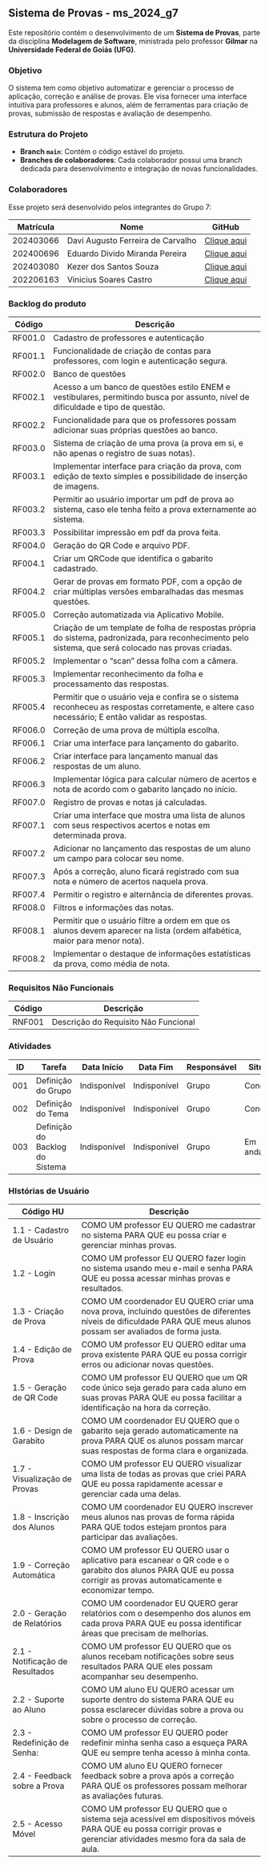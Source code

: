 
## Sistema de Provas - ms_2024_g7

Este repositório contém o desenvolvimento de um **Sistema de Provas**, parte da disciplina **Modelagem de Software**, ministrada pelo professor **Gilmar** na **Universidade Federal de Goiás (UFG)**.

### Objetivo
O sistema tem como objetivo automatizar e gerenciar o processo de aplicação, correção e análise de provas. Ele visa fornecer uma interface intuitiva para professores e alunos, além de ferramentas para criação de provas, submissão de respostas e avaliação de desempenho.

### Estrutura do Projeto

- **Branch `main`**: Contém o código estável do projeto.
- **Branches de colaboradores**: Cada colaborador possui uma branch dedicada para desenvolvimento e integração de novas funcionalidades.

### Colaboradores

Esse projeto será desenvolvido pelos integrantes do Grupo 7:

| Matrícula  | Nome                                 | GitHub                                                |
|------------|--------------------------------------|-------------------------------------------------------|
| 202403066  | Davi Augusto Ferreira de Carvalho    | [Clique aqui](https://github.com/DaviAugusto778)      |
| 202400696  | Eduardo Divido Miranda Pereira       | [Clique aqui](https://github.com/sedivino)            |
| 202403080  | Kezer dos Santos Souza               | [Clique aqui](https://github.com/KezerSouza)          |
| 202206163  | Vinicius Soares Castro               | [Clique aqui](https://github.com/vinisoarescastro)    |

### Backlog do produto


| Código   | Descrição                                                                                                                      |
|----------|--------------------------------------------------------------------------------------------------------------------------------|
| RF001.0  | Cadastro de professores e autenticação                                                                                         |
| RF001.1  | Funcionalidade de criação de contas para professores, com login e autenticação segura.                                         |
| RF002.0  | Banco de questões                                                                                                              |
| RF002.1  | Acesso a um banco de questões estilo ENEM e vestibulares, permitindo busca por assunto, nível de dificuldade e tipo de questão.|
| RF002.2  | Funcionalidade para que os professores possam adicionar suas próprias questões ao banco.                                       |
| RF003.0  | Sistema de criação de uma prova (a prova em si, e não apenas o registro de suas notas).                                        |
| RF003.1  | Implementar interface para criação da prova, com edição de texto simples e possibilidade de inserção de imagens.               |
| RF003.2  | Permitir ao usuário importar um pdf de prova ao sistema, caso ele tenha feito a prova externamente ao sistema.                 |
| RF003.3  | Possibilitar impressão em pdf da prova feita.                                                                                  |
| RF004.0  | Geração do QR Code e arquivo PDF.                                                                                              |
| RF004.1  | Criar um QRCode que identifica o gabarito cadastrado.                                                                          |
| RF004.2  | Gerar de provas em formato PDF, com a opção de criar múltiplas versões embaralhadas das mesmas questões.                       |
| RF005.0  | Correção automatizada via Aplicativo Mobile.                                                                                   |
| RF005.1  | Criação de um template de folha de respostas própria do sistema, padronizada, para reconhecimento pelo sistema, que será colocado nas provas criadas. |
| RF005.2  | Implementar o “scan” dessa folha com a câmera.                                                                                 |
| RF005.3  | Implementar reconhecimento da folha e processamento das respostas.                                                             |
| RF005.4  | Permitir que o usuário veja e confira se o sistema reconheceu as respostas corretamente, e altere caso necessário; E então validar as respostas. |
| RF006.0  | Correção de uma prova de múltipla escolha.                                                                                     |
| RF006.1  | Criar uma interface para lançamento do gabarito.                                                                               |
| RF006.2  | Criar interface para lançamento manual das respostas de um aluno.                                                              |
| RF006.3  | Implementar lógica para calcular número de acertos e nota de acordo com o gabarito lançado no início.                          |
| RF007.0  | Registro de provas e notas já calculadas.                                                                                      |
| RF007.1  | Criar uma interface que mostra uma lista de alunos com seus respectivos acertos e notas em determinada prova.                  |
| RF007.2  | Adicionar no lançamento das respostas de um aluno um campo para colocar seu nome.                                              |
| RF007.3  | Após a correção, aluno ficará registrado com sua nota e número de acertos naquela prova.                                       |
| RF007.4  | Permitir o registro e alternância de diferentes provas.                                                                        |
| RF008.0  | Filtros e informações das notas.                                                                                               |
| RF008.1  | Permitir que o usuário filtre a ordem em que os alunos devem aparecer na lista (ordem alfabética, maior para menor nota).      |
| RF008.2  | Implementar o destaque de informações estatísticas da prova, como média de nota.                                               |

### Requisitos Não Funcionais

| Código   | Descrição                                                                                                                      |
|----------|--------------------------------------------------------------------------------------------------------------------------------|
| RNF001   | Descrição do Requisito Não Funcional                                                                                           |

### Atividades

|ID | Tarefa                                    | Data Início   | Data Fim      | Responsável   | Situação      |
|---|-------------------------------------------|---------------|---------------|---------------|---------------|
|001| Definição do Grupo                        | Indisponível  | Indisponível  | Grupo         | Concluído     |
|002| Definição do Tema                         | Indisponível  | Indisponível  | Grupo         | Concluído     |
|003| Definição do Backlog do Sistema           | Indisponível  | Indisponível  | Grupo         | Em andamento  |

### HIstórias de Usuário

| Código HU                       |Descrição                                                                                                                                                              |
|---------------------------------|-----------------------------------------------------------------------------------------------------------------------------------------------------------------------|
| 1.1 - Cadastro de Usuário       | COMO UM professor EU QUERO me cadastrar no sistema PARA QUE eu possa criar e gerenciar minhas provas.                                                                 |
| 1.2 - Login                     | COMO UM professor EU QUERO fazer login no sistema usando meu e-mail e senha PARA QUE eu possa acessar minhas provas e resultados.                                     |
| 1.3 - Criação de Prova          | COMO UM coordenador EU QUERO criar uma nova prova, incluindo questões de diferentes níveis de dificuldade PARA QUE meus alunos possam ser avaliados de forma justa.   |
| 1.4 - Edição de Prova           | COMO UM professor EU QUERO editar uma prova existente PARA QUE eu possa corrigir erros ou adicionar novas questões.                                                   |
| 1.5 - Geração de QR Code        | COMO UM professor EU QUERO que um QR code único seja gerado para cada aluno em suas provas PARA QUE eu possa facilitar a identificação na hora da correção.           |
| 1.6 - Design de Garabito        | COMO UM coordenador EU QUERO que o gabarito seja gerado automaticamente na prova PARA QUE os alunos possam marcar suas respostas de forma clara e organizada.         |
| 1.7 - Visualização de Provas    | COMO UM professor EU QUERO visualizar uma lista de todas as provas que criei PARA QUE eu possa rapidamente acessar e gerenciar cada uma delas.                        |
| 1.8 - Inscrição dos Alunos      | COMO UM coordenador EU QUERO inscrever meus alunos nas provas de forma rápida PARA QUE todos estejam prontos para participar das avaliações.                          |
| 1.9 - Correção Automática       | COMO UM professor EU QUERO usar o aplicativo para escanear o QR code e o garabito dos alunos PARA QUE eu possa corrigir as provas automaticamente e economizar tempo. |
| 2.0 - Geração de Relatórios     | COMO UM coordenador EU QUERO gerar relatórios com o desempenho dos alunos em cada prova PARA QUE eu possa identificar áreas que precisam de melhorias.                |
| 2.1 - Notificação de Resultados | COMO UM professor EU QUERO que os alunos recebam notificações sobre seus resultados PARA QUE eles possam acompanhar seu desempenho.                                   |
| 2.2 - Suporte ao Aluno          | COMO UM aluno EU QUERO acessar um suporte dentro do sistema PARA QUE eu possa esclarecer dúvidas sobre a prova ou sobre o processo de correção.                       |
| 2.3 - Redefinição de Senha:     | COMO UM professor EU QUERO poder redefinir minha senha caso a esqueça PARA QUE eu sempre tenha acesso à minha conta.                                                  |
| 2.4 - Feedback sobre a Prova    | COMO UM aluno EU QUERO fornecer feedback sobre a prova após a correção PARA QUE os professores possam melhorar as avaliações futuras.                                 |
| 2.5 - Acesso Móvel              | COMO UM professor EU QUERO que o sistema seja acessível em dispositivos móveis PARA QUE eu possa corrigir provas e gerenciar atividades mesmo fora da sala de aula.   |

